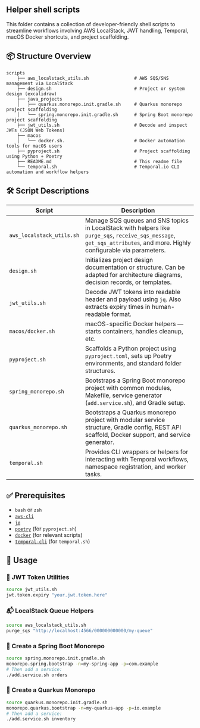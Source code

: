 ## Helper shell scripts

This folder contains a collection of developer-friendly shell scripts to streamline workflows involving AWS LocalStack, JWT handling, Temporal, macOS Docker shortcuts, and project scaffolding.


## 📦 Structure Overview

```plaintext
scripts
    ├── aws_localstack_utils.sh                 # AWS SQS/SNS management via LocalStack
    ├── design.sh                               # Project or system design (excalidraw)
    ├── java_projects
    │   ├── quarkus.monorepo.init.gradle.sh     # Quarkus monorepo project scaffolding
    │   └── spring.monorepo.init.gradle.sh      # Spring Boot monorepo project scaffolding
    ├── jwt_utils.sh                            # Decode and inspect JWTs (JSON Web Tokens)
    ├── macos
    │   └── docker.sh.                          # Docker automation tools for macOS users
    ├── pyproject.sh                            # Project scaffolding using Python + Poetry
    ├── README.md                               # This readme file
    └── temporal.sh                             # Temporal.io CLI automation and workflow helpers
```


## 🛠️ Script Descriptions

| Script                    | Description                                                                                                                                                              |
| ------------------------- | ------------------------------------------------------------------------------------------------------------------------------------------------------------------------ |
| `aws_localstack_utils.sh` | Manage SQS queues and SNS topics in LocalStack with helpers like `purge_sqs`, `receive_sqs_message`, `get_sqs_attributes`, and more. Highly configurable via parameters. |
| `design.sh`               | Initializes project design documentation or structure. Can be adapted for architecture diagrams, decision records, or templates.                                         |
| `jwt_utils.sh`            | Decode JWT tokens into readable header and payload using `jq`. Also extracts expiry times in human-readable format.                                                      |
| `macos/docker.sh`         | macOS-specific Docker helpers — starts containers, handles cleanup, etc.                                                                                                 |
| `pyproject.sh`            | Scaffolds a Python project using `pyproject.toml`, sets up Poetry environments, and standard folder structures.                                                          |
| `spring_monorepo.sh`      | Bootstraps a Spring Boot monorepo project with common modules, Makefile, service generator (`add.service.sh`), and Gradle setup.                                         |
| `quarkus_monorepo.sh`     | Bootstraps a Quarkus monorepo project with modular service structure, Gradle config, REST API scaffold, Docker support, and service generator.                           |
| `temporal.sh`             | Provides CLI wrappers or helpers for interacting with Temporal workflows, namespace registration, and worker tasks.                                                      |


## ✅ Prerequisites

* `bash` or `zsh`
* [`aws-cli`](https://docs.aws.amazon.com/cli/latest/userguide/getting-started-install.html)
* [`jq`](https://stedolan.github.io/jq/)
* [`poetry`](https://python-poetry.org/) (for `pyproject.sh`)
* [`docker`](https://docs.docker.com/) (for relevant scripts)
* [`temporal-cli`](https://docs.temporal.io/) (for `temporal.sh`)


## 🚀 Usage

### 🔐 JWT Token Utilities

```bash
source jwt_utils.sh
jwt.token.expiry "your.jwt.token.here"
```

### 📬 LocalStack Queue Helpers

```bash
source aws_localstack_utils.sh
purge_sqs "http://localhost:4566/000000000000/my-queue"
```

### 🌱 Create a Spring Boot Monorepo

```bash
source spring.monorepo.init.gradle.sh
monorepo.spring.bootstrap -n=my-spring-app -p=com.example
# Then add a service:
./add.service.sh orders
```

### 🐹 Create a Quarkus Monorepo

```bash
source quarkus.monorepo.init.gradle.sh
monorepo.quarkus.bootstrap -n=my-quarkus-app -p=io.example
# Then add a service:
./add.service.sh inventory
```

